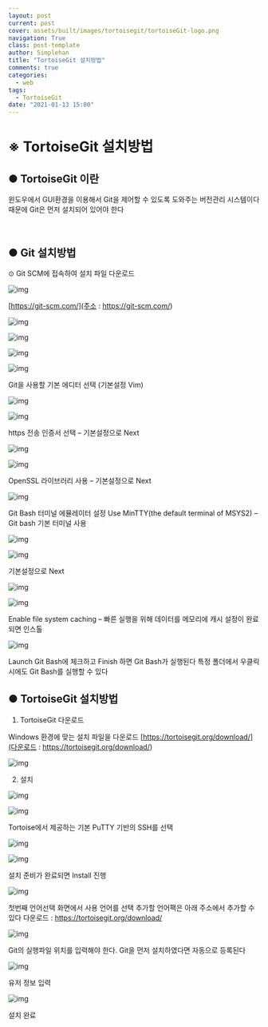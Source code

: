 ```yaml
---
layout: post
current: post
cover: assets/built/images/tortoisegit/tortoiseGit-logo.png
navigation: True
class: post-template
author: Simplehan
title: "TortoiseGit 설치방법"
comments: true
categories:
  - web
tags:
  - TortoiseGit
date: "2021-01-13 15:00"
---
```


# ※	TortoiseGit 설치방법

## ●	TortoiseGit 이란

윈도우에서 GUI환경을 이용해서 Git을 제어할 수 있도록 도와주는 버전관리 시스템이다
때문에 Git은 먼저 설치되어 있어야 한다

 
## ●	Git 설치방법

⊙ Git SCM에 접속하여 설치 파일 다운로드

![img](\assets\built\images\tortoisegit\tortoise01.png)

[https://git-scm.com/](주소 : https://git-scm.com/)






![img](\assets\built\images\tortoisegit\tortoise02.png)

![img](\assets\built\images\tortoisegit\tortoise03.png)





![img](\assets\built\images\tortoisegit\tortoise04.png)

![img](\assets\built\images\tortoisegit\tortoise05.png)

Git을 사용할 기본 에디터 선택 (기본설정 Vim)





![img](\assets\built\images\tortoisegit\tortoise06.png)

![img](\assets\built\images\tortoisegit\tortoise07.png)

https 전송 인증서 선택 – 기본설정으로 Next




![img](\assets\built\images\tortoisegit\tortoise08.png)

![img](\assets\built\images\tortoisegit\tortoise09.png)

OpenSSL 라이브러리 사용 – 기본설정으로 Next




![img](\assets\built\images\tortoisegit\tortoise10.png)

Git Bash 터미널 에뮬레이터 설정
Use MinTTY(the default terminal of MSYS2) – Git bash 기본 터미널 사용





![img](\assets\built\images\tortoisegit\tortoise11.png)

![img](\assets\built\images\tortoisegit\tortoise12.png)

기본설정으로 Next





![img](\assets\built\images\tortoisegit\tortoise13.png)

![img](\assets\built\images\tortoisegit\tortoise14.png)

Enable file system caching – 빠른 실행을 위해 데이터를 메모리에 캐시
설정이 완료되면 인스톨






![img](\assets\built\images\tortoisegit\tortoise15.png)

Launch Git Bash에 체크하고 Finish 하면 Git Bash가 실행된다
특정 폴더에서 우클릭시에도 Git Bash를 실행할 수 있다




## ●	TortoiseGit 설치방법

1.	TortoiseGit 다운로드

Windows 환경에 맞는 설치 파일을 다운로드
[https://tortoisegit.org/download/](다운로드 : https://tortoisegit.org/download/)

![img](\assets\built\images\tortoisegit\tortoise16.png)




2.	설치

![img](\assets\built\images\tortoisegit\tortoise17.png)

![img](\assets\built\images\tortoisegit\tortoise18.png)

Tortoise에서 제공하는 기본 PuTTY 기반의 SSH를 선택





![img](\assets\built\images\tortoisegit\tortoise19.png)

![img](\assets\built\images\tortoisegit\tortoise20.png)

설치 준비가 완료되면 Install 진행






![img](\assets\built\images\tortoisegit\tortoise21.png)

첫번째 언어선택 화면에서 사용 언어를 선택
추가할 언어팩은 아래 주소에서 추가할 수 있다
다운로드 : https://tortoisegit.org/download/






![img](\assets\built\images\tortoisegit\tortoise22.png)

Git의 실행파일 위치를 입력해야 한다. Git을 먼저 설치하였다면 자동으로 등록된다






![img](\assets\built\images\tortoisegit\tortoise23.png)

유저 정보 입력





![img](\assets\built\images\tortoisegit\tortoise24.png)

설치 완료

